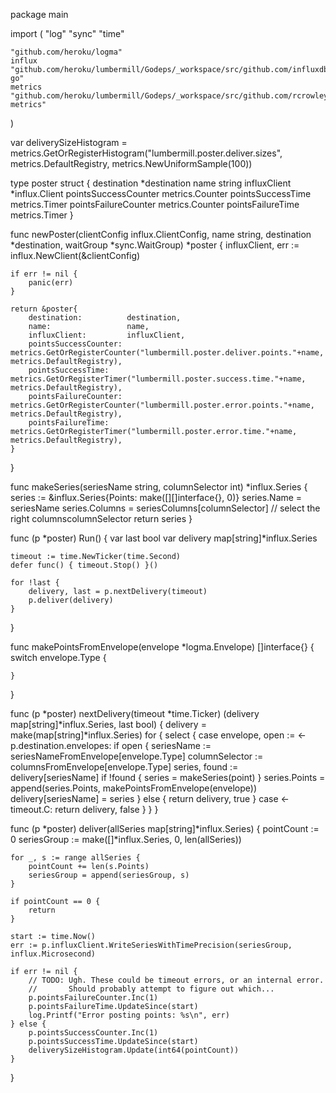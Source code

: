 package main

import (
	"log"
	"sync"
	"time"

	"github.com/heroku/logma"
	influx "github.com/heroku/lumbermill/Godeps/_workspace/src/github.com/influxdb/influxdb-go"
	metrics "github.com/heroku/lumbermill/Godeps/_workspace/src/github.com/rcrowley/go-metrics"
)

var deliverySizeHistogram = metrics.GetOrRegisterHistogram("lumbermill.poster.deliver.sizes", metrics.DefaultRegistry, metrics.NewUniformSample(100))

type poster struct {
	destination          *destination
	name                 string
	influxClient         *influx.Client
	pointsSuccessCounter metrics.Counter
	pointsSuccessTime    metrics.Timer
	pointsFailureCounter metrics.Counter
	pointsFailureTime    metrics.Timer
}

func newPoster(clientConfig influx.ClientConfig, name string, destination *destination, waitGroup *sync.WaitGroup) *poster {
	influxClient, err := influx.NewClient(&clientConfig)

	if err != nil {
		panic(err)
	}

	return &poster{
		destination:          destination,
		name:                 name,
		influxClient:         influxClient,
		pointsSuccessCounter: metrics.GetOrRegisterCounter("lumbermill.poster.deliver.points."+name, metrics.DefaultRegistry),
		pointsSuccessTime:    metrics.GetOrRegisterTimer("lumbermill.poster.success.time."+name, metrics.DefaultRegistry),
		pointsFailureCounter: metrics.GetOrRegisterCounter("lumbermill.poster.error.points."+name, metrics.DefaultRegistry),
		pointsFailureTime:    metrics.GetOrRegisterTimer("lumbermill.poster.error.time."+name, metrics.DefaultRegistry),
	}
}

func makeSeries(seriesName string, columnSelector int) *influx.Series {
	series := &influx.Series{Points: make([][]interface{}, 0)}
	series.Name = seriesName
	series.Columns = seriesColumns[columnSelector] // select the right columnscolumnSelector
	return series
}

func (p *poster) Run() {
	var last bool
	var delivery map[string]*influx.Series

	timeout := time.NewTicker(time.Second)
	defer func() { timeout.Stop() }()

	for !last {
		delivery, last = p.nextDelivery(timeout)
		p.deliver(delivery)
	}
}

func makePointsFromEnvelope(envelope *logma.Envelope) []interface{} {
	switch envelope.Type {

	}
}

func (p *poster) nextDelivery(timeout *time.Ticker) (delivery map[string]*influx.Series, last bool) {
	delivery = make(map[string]*influx.Series)
	for {
		select {
		case envelope, open := <-p.destination.envelopes:
			if open {
				seriesName := seriesNameFromEnvelope[envelope.Type]
				columnSelector := columnsFromEnvelope[envelope.Type]
				series, found := delivery[seriesName]
				if !found {
					series = makeSeries(point)
				}
				series.Points = append(series.Points, makePointsFromEnvelope(envelope))
				delivery[seriesName] = series
			} else {
				return delivery, true
			}
		case <-timeout.C:
			return delivery, false
		}
	}
}

func (p *poster) deliver(allSeries map[string]*influx.Series) {
	pointCount := 0
	seriesGroup := make([]*influx.Series, 0, len(allSeries))

	for _, s := range allSeries {
		pointCount += len(s.Points)
		seriesGroup = append(seriesGroup, s)
	}

	if pointCount == 0 {
		return
	}

	start := time.Now()
	err := p.influxClient.WriteSeriesWithTimePrecision(seriesGroup, influx.Microsecond)

	if err != nil {
		// TODO: Ugh. These could be timeout errors, or an internal error.
		//       Should probably attempt to figure out which...
		p.pointsFailureCounter.Inc(1)
		p.pointsFailureTime.UpdateSince(start)
		log.Printf("Error posting points: %s\n", err)
	} else {
		p.pointsSuccessCounter.Inc(1)
		p.pointsSuccessTime.UpdateSince(start)
		deliverySizeHistogram.Update(int64(pointCount))
	}
}
